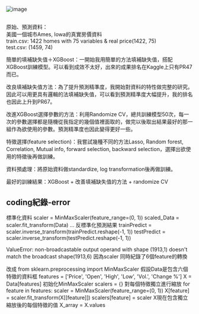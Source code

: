 ![image](https://github.com/Liuian/predict-stock-price_independent-study_NCKU/blob/main/%E4%B8%8D%E5%88%86%E7%B3%BB%E5%B0%88%E9%A1%8C%E6%B5%B7%E5%A0%B1_page-0001.jpg)
##  
原始、預測資料：  
美國一個城市Ames, Iowa的真實房價資料  
train.csv: 1422 homes with 75 variables & real price(1422, 75)  
test.csv: (1459, 74) 
  
簡單的填補缺失值＋XGBoost：一開始我用簡單的方法填補缺失值，搭配XGBoost訓練模型。可以看到成效不太好，出來的成果排名在Kaggle上只有PR47而已。  

改良填補缺失值方法：為了提升預測精準度，我開始對資料的特性做完整的研究。因此可以用更具有邏輯的法填補缺失值，可以看到預測精準度大幅提升，我的排名也因此上升到PR67。  

改進XGBoost選擇參數的方法：利用Randomize CV，總共訓練模型50次，每一次的參數選擇都是隨機從我指定的幾個值裡面取的，做完以後取出結果最好的那一組作為欲使用的參數。預測精準度也因此變得更好一些。  

特徵選擇(feature selection)：我嘗試幾種不同的方法Lasso, Random forest, Correlation, Mutual info, forward selection, backward selection，選擇出欲使用的特徵後再做訓練。  

資料預處理：將原始資料做standardize, log transformation後再做訓練。  

最好的訓練結果：XGBoost + 改善填補缺失值的方法 + randomize CV


## coding紀錄-error
標準化資料
scaler = MinMaxScaler(feature_range=(0, 1))
scaled_Data = scaler.fit_transform(Data)
...
反標準化預測結果
trainPredict = scaler.inverse_transform(trainPredict.reshape(-1, 1))
testPredict = scaler.inverse_transform(testPredict.reshape(-1, 1))

ValueError: non-broadcastable output operand with shape (1913,1) doesn't match the broadcast shape(1913,6)
因為scaler 同時紀錄了6個feature的轉換

改成 
from sklearn.preprocessing import MinMaxScaler
假設Data是包含六個特徵的資料框
features = ['Price', 'Open', 'High', 'Low', 'Vol.', 'Change %']
X = Data[features]
初始化MinMaxScaler
scalers = {}
對每個特徵獨立進行縮放
for feature in features:
    scaler = MinMaxScaler(feature_range=(0, 1))
    X[feature] = scaler.fit_transform(X[[feature]])
    scalers[feature] = scaler
X現在包含獨立縮放後的每個特徵的值
X_array = X.values


